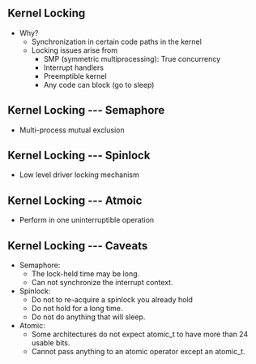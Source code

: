 ## Kernel Locking
* Why?
  * Synchronization in certain code paths in the kernel
  * Locking issues arise from
    * SMP (symmetric multiprocessing): True concurrency
	* Interrupt handlers
	* Preemptible kernel
	* Any code can block (go to sleep)

## Kernel Locking --- Semaphore
  * Multi-process mutual exclusion
  
## Kernel Locking --- Spinlock
  * Low level driver locking mechanism

## Kernel Locking --- Atmoic
  * Perform in one uninterruptible operation

## Kernel Locking --- Caveats
  * Semaphore:
    * The lock-held time may be long.
	* Can not synchronize the interrupt context.
  * Spinlock:
    * Do not to re-acquire a spinlock you already hold
	* Do not hold for a long time.
	* Do not do anything that will sleep.
  * Atomic:
    * Some architectures do not expect atomic_t to have more than 24 usable bits.
	* Cannot pass anything to an atomic operator except an atomic_t.

